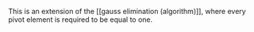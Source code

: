 
This is an extension of the [[gauss elimination (algorithm)]], where every pivot element is required to be equal to one.